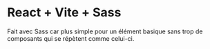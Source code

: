 # React + Vite + Sass

Fait avec Sass car plus simple pour un élément basique sans trop de composants qui se répètent comme celui-ci.

